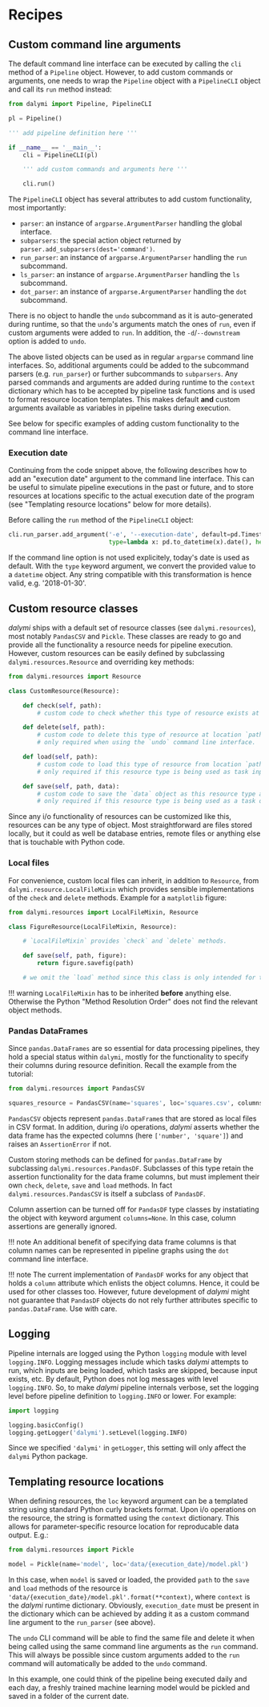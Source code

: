 # Recipes

## Custom command line arguments
The default command line interface can be executed by calling the `cli` method of a `Pipeline` object. However, to add
custom commands or arguments, one needs to wrap the `Pipeline` object with a `PipelineCLI` object and call its `run`
method instead:

``` python
from dalymi import Pipeline, PipelineCLI

pl = Pipeline()

''' add pipeline definition here '''

if __name__ == '__main__':
    cli = PipelineCLI(pl)

    ''' add custom commands and arguments here '''

    cli.run()
```

The `PipelineCLI` object has several attributes to add custom functionality, most importantly:

- `parser`: an instance of `argparse.ArgumentParser` handling the global interface.
- `subparsers`: the special action object returned by `parser.add_subparsers(dest='command')`.
- `run_parser`: an instance of `argparse.ArgumentParser` handling the `run` subcommand.
- `ls_parser`: an instance of `argparse.ArgumentParser` handling the `ls` subcommand.
- `dot_parser`: an instance of `argparse.ArgumentParser` handling the `dot` subcommand.

There is no object to handle the `undo` subcommand as it is auto-generated during runtime, so that the `undo`'s
arguments match the ones of `run`, even if custom arguments were added to `run`. In addition, the `-d`/`--downstream`
option is added to `undo`.

The above listed objects can be used as in regular `argparse` command line interfaces. So, additional arguments could
be added to the subcommand parsers (e.g. `run_parser`) or further subcommands to `subparsers`.
Any parsed commands and arguments are added during runtime to the `context` dictionary which has to be accepted by
pipeline task functions and is used to format resource location templates. This makes default **and** custom arguments
available as variables in pipeline tasks during execution.

See below for specific examples of adding custom functionality to the command line interface.

### Execution date
Continuing from the code snippet above, the following describes how to add an "execution date" argument to the command
line interface. This can be useful to simulate pipeline executions in the past or future, and to store resources
at locations specific to the actual execution date of the program (see "Templating resource locations" below for more
details).

Before calling the `run` method of the `PipelineCLI` object:

``` python
cli.run_parser.add_argument('-e', '--execution-date', default=pd.Timestamp('today').date(),
                            type=lambda x: pd.to_datetime(x).date(), help='the date of execution'))
```

If the command line option is not used explicitely, today's date is used as default. With the `type` keyword argument,
we convert the provided value to a `datetime` object. Any string compatible with this transformation is hence valid,
e.g. '2018-01-30'.

## Custom resource classes

_dalymi_ ships with a default set of resource classes (see `dalymi.resources`), most notably `PandasCSV` and `Pickle`.
These classes are ready to go and provide all the functionality a resource needs for pipeline execution. However,
custom resources can be easily defined by subclassing `dalymi.resources.Resource` and overriding key methods:

``` python
from dalymi.resources import Resource

class CustomResource(Resource):

    def check(self, path):
        # custom code to check whether this type of resource exists at location `path`.

    def delete(self, path):
        # custom code to delete this type of resource at location `path`.
        # only required when using the `undo` command line interface.

    def load(self, path):
        # custom code to load this type of resource from location `path`.
        # only required if this resource type is being used as task input.

    def save(self, path, data):
        # custom code to save the `data` object as this resource type at location `path`.
        # only required if this resource type is being used as a task output.
```

Since any i/o functionality of resources can be customized like this, resources can be any type of object. Most
straightforward are files stored locally, but it could as well be database entries, remote files or anything else that
is touchable with Python code.

### Local files

For convenience, custom local files can inherit, in addition to `Resource`, from `dalymi.resource.LocalFileMixin` which
provides sensible implementations of the `check` and `delete` methods. Example for a `matplotlib` figure:

``` python
from dalymi.resources import LocalFileMixin, Resource

class FigureResource(LocalFileMixin, Resource):

    # `LocalFileMixin` provides `check` and `delete` methods.

    def save(self, path, figure):
        return figure.savefig(path)

    # we omit the `load` method since this class is only intended for task output, not input.
```

!!! warning
    `LocalFileMixin` has to be inherited **before** anything else. Otherwise the Python "Method Resolution Order" does
    not find the relevant object methods.


### Pandas DataFrames

Since `pandas.DataFrames` are so essential for data processing pipelines, they hold a special status within `dalymi`,
mostly for the functionality to specify their columns during resource definition. Recall the example from the tutorial:

``` python
from dalymi.resources import PandasCSV

squares_resource = PandasCSV(name='squares', loc='squares.csv', columns=['number', 'square'])
```

`PandasCSV` objects represent `pandas.DataFrame`s that are stored as local files in CSV format. In addition, during
i/o operations, _dalymi_ asserts whether the data frame has the expected columns (here `['number', 'square']`) and
raises an `AssertionError` if not.

Custom storing methods can be defined for `pandas.DataFrame` by subclassing `dalymi.resources.PandasDF`. Subclasses of
this type retain the assertion functionality for the data frame columns, but must implement their own `check`,
`delete`, `save` and `load` methods. In fact `dalymi.resources.PandasCSV` is itself a subclass of `PandasDF`.

Column assertion can be turned off for `PandasDF` type classes by instatiating the object with keyword argument
`columns=None`. In this case, column assertions are generally ignored.

!!! note
    An additional benefit of specifying data frame columns is that column names can be represented in pipeline graphs
    using the `dot` command line interface.

!!! note
    The current implementation of `PandasDF` works for any object that holds a `column` attribute which enlists the
    object columns. Hence, it could be used for other classes too. However, future development of _dalymi_ might not
    guarantee that `PandasDF` objects do not rely further attributes specific to `pandas.DataFrame`. Use with care.


## Logging
Pipeline internals are logged using the Python `logging` module with level `logging.INFO`. Logging messages include
which tasks _dalymi_ attempts to run, which inputs are being loaded, which tasks are skipped, because input exists,
etc.
By default, Python does not log messages with level `logging.INFO`. So, to make _dalymi_ pipeline internals verbose,
set the logging level before pipeline definition to `logging.INFO` or lower. For example:

``` python
import logging

logging.basicConfig()
logging.getLogger('dalymi').setLevel(logging.INFO)
```

Since we specified `'dalymi'` in `getLogger`, this setting will only affect the `dalymi` Python package.

## Templating resource locations
When defining resources, the `loc` keyword argument can be a templated string using standard Python curly brackets
format. Upon i/o operations on the resource, the string is formatted using the `context` dictionary. This allows for
parameter-specific resource location for reproducable data output. E.g.:

``` python
from dalymi.resources import Pickle

model = Pickle(name='model', loc='data/{execution_date}/model.pkl')
```

In this case, when `model` is saved or loaded, the provided `path` to the `save` and `load` methods of the resource is
`'data/{execution_date}/model.pkl'.format(**context)`, where `context` is the _dalymi_ runtime dictionary.
Obviously, `execution_date` must be present in the dictionary which can be achieved by adding it as a custom command
line argument to the `run_parser` (see above).

The `undo` CLI command will be able to find the same file and delete it when being called using the same command line
arguments as the `run` command. This will always be possible since custom arguments added to the `run` command will
automatically be added to the `undo` command.

In this example, one could think of the pipeline being executed daily and each day, a freshly trained machine learning
model would be pickled and saved in a folder of the current date.
